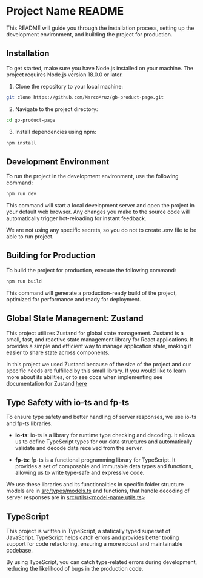 # Project Name README

This README will guide you through the installation process, setting up the development environment, and building the project for production.

## Installation

To get started, make sure you have Node.js installed on your machine. The project requires Node.js version 18.0.0 or later.

1. Clone the repository to your local machine:

```bash
git clone https://github.com/MarcoMruz/gb-product-page.git
```

2. Navigate to the project directory:

```bash
cd gb-product-page
```

3. Install dependencies using npm:

```bash
npm install
```

## Development Environment

To run the project in the development environment, use the following command:

```bash
npm run dev
```

This command will start a local development server and open the project in your default web browser. Any changes you make to the source code will automatically trigger hot-reloading for instant feedback.

We are not using any specific secrets, so you do not to create .env file to be able to run project.

## Building for Production

To build the project for production, execute the following command:

```bash
npm run build
```

This command will generate a production-ready build of the project, optimized for performance and ready for deployment.

## Global State Management: Zustand

This project utilizes Zustand for global state management. Zustand is a small, fast, and reactive state management library for React applications. It provides a simple and efficient way to manage application state, making it easier to share state across components.

In this project we used Zustand because of the size of the project and our specific needs are fulfilled by this small library. If you would like to learn more about its abilities, or to see docs when implementing see documentation for Zustand [here](https://docs.pmnd.rs/zustand/getting-started/introduction)

## Type Safety with io-ts and fp-ts

To ensure type safety and better handling of server responses, we use io-ts and fp-ts libraries.

- **io-ts**: io-ts is a library for runtime type checking and decoding. It allows us to define TypeScript types for our data structures and automatically validate and decode data received from the server.

- **fp-ts**: fp-ts is a functional programming library for TypeScript. It provides a set of composable and immutable data types and functions, allowing us to write type-safe and expressive code.

We use these libraries and its functionalities in specific folder structure models are in [src/types/models.ts](src/types/models.ts) and functions, that handle decoding of server responses are in [src/utils/<model-name.utils.ts>](src/utils/sport-nutrition.utils.ts)

## TypeScript

This project is written in TypeScript, a statically typed superset of JavaScript. TypeScript helps catch errors and provides better tooling support for code refactoring, ensuring a more robust and maintainable codebase.

By using TypeScript, you can catch type-related errors during development, reducing the likelihood of bugs in the production code.
